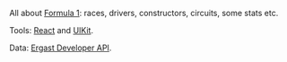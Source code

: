 All about [Formula 1](https://www.formula1.com/): races, drivers, constructors, circuits, some stats etc.

Tools: [React](https://reactjs.org/) and [UIKit](https://getuikit.com/).

Data: [Ergast Developer API](https://ergast.com/mrd/).

